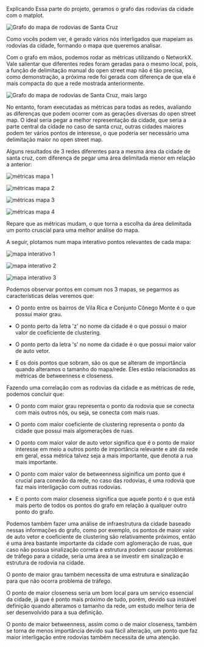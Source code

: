 Explicando Essa parte do projeto, geramos o grafo das rodovias da cidade com o matplot.

![Grafo do mapa de rodovias de Santa Cruz](download.png)

Como vocês podem ver, é gerado vários nós interligados que mapeiam as rodovias da cidade, formando o mapa que queremos analisar.

Com o grafo em mãos, podemos rodar as métricas utilizando o NetworkX. Vale salientar que diferentes redes foram geradas para o mesmo local, pois, a função de delimitação manual do open street map não é tão precisa, como demonstração, a próxima rede foi gerada com diferença de que ela é mais compacta do que a rede mostrada anteriormente.

![Grafo do mapa de rodovias de Santa Cruz, mais largo](download-1.png)

No entanto, foram executadas as métricas para todas as redes, avaliando as diferenças que podem ocorrer com as gerações diversas do open street map. O ideal seria pegar a melhor representação da cidade, que seria a parte central da cidade no caso de santa cruz, outras cidades maiores podem ter vários pontos de interesse, o que poderia ser necessário uma delimitação maior no open street map.

Alguns resultados de 3 redes diferentes para a mesma área da cidade de santa cruz, com diferença de pegar uma área delimitada menor em relação a anterior:

![métricas mapa 1](image.png)

![métricas mapa 2](image-1.png)

![métricas mapa 3](image-2.png)

![métricas mapa 4](image-3.png)

Repare que as métricas mudam, o que torna a escolha da área delimitada um ponto cruscial para uma melhor análise do mapa.

A seguir, plotamos num mapa interativo pontos relevantes de cada mapa:

![mapa interativo 1](image-4.png)

![mapa interativo 2](image-5.png)

![mapa interativo 3](image-6.png)

Podemos observar pontos em comum nos 3 mapas, se pegarmos as características delas veremos que:
- O ponto entre os bairros de Vila Rica e Conjunto Cônego Monte é o que possui maior grau.

- O ponto perto da letra 'z' no nome da cidade é o que possui o maior valor de coeficiente de clustering.

- O ponto perto da letra 's' no nome da cidade é o que possui maior valor de auto vetor.

- E os dois pontos que sobram, são os que se alteram de importância quando alteramos o tamanho do mapa/rede. Eles estão relacionados as métricas de betweenness e closeness.

Fazendo uma correlação com as rodovias da cidade e as métricas de rede, podemos concluir que:
- O ponto com maior grau representa o ponto da rodovia que se conecta com mais outros nós, ou seja, se conecta com mais ruas.

- O ponto com maior coeficiente de clustering representa o ponto da cidade que possui mais algomerações de ruas.

- O ponto com maior valor de auto vetor significa que é o ponto de maior interesse em meio a outros ponto de importância relevante e até da rede em geral, essa métrica talvez seja a mais importante, que denota a rua mais importante.

- O ponto com maior valor de betweenness siginifica um ponto que é crucial para conexão da rede, no caso das rodovias, é uma rodovia que faz mais interligação com outras rodovias.

- E o ponto com maior closeness significa que aquele ponto é o que está mais perto de todos os pontos do grafo em relação à qualquer outro ponto do grafo.

Podemos também fazer uma análise de infraestrutura da cidade baseado nessas informações do grafo, como por exemplo, os pontos de maior valor de auto vetor e coeficiente de clustering são relativamente próximos, então é uma área bastante importante da cidade com aglomeração de ruas, que caso não possua sinalização correta e estrutura podem causar problemas de tráfego para a cidade, seria uma área a se investir em sinalização e estrutura de rodovia na cidade.

O ponto de maior grau também necessita de uma estrutura e sinalização para que não ocorra problema de tráfego.

O ponto de maior closeness seria um bom local para um serviço essencial da cidade, já que é ponto mais próximo de tudo, porém, devido sua instável definição quando alteramos o tamanho da rede, um estudo melhor teria de ser desenvolvido para a sua definição.

O ponto de maior betweenness, assim como o de maior closeness, também se torna de menos importância devido sua fácil alteração, um ponto que faz maior interligação entre rodovias também necessita de uma atenção.